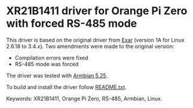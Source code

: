 # XR21B1411 driver for Orange Pi Zero with forced RS-485 mode

This driver is based on the original driver from [Exar](https://www.exar.com/content/document.ashx?id=21652) (version 1A for Linux 2.6.18 to 3.4.x). Two amendments were made to the original version:
* Compilation errors were fixed
* RS-485 mode was forced

The driver was tested with [Armbian 5.25](https://dl.armbian.com/orangepizero/archive/).

To build and install the driver follow [README.txt](README.txt).

Keywords: XR21B1411, Orange Pi Zero, RS-485, Armbian, Linux.

